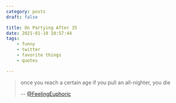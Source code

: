 ```yaml
---
category: posts
draft: false

title: On Partying After 35
date: 2021-01-10 10:57:44
tags:
    - funny
    - twitter
    - favorite things
    - quotes

---
```


> once you reach a certain age if you pull an all-nighter, you die
>
> -- [@FeelingEuphoric](https://twitter.com/FeelingEuphoric/status/1347849710531473408)

